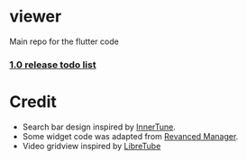 # viewer

Main repo for the flutter code

### **[1.0 release todo list](https://github.com/orgs/Hedon-haven/projects/1)**

# Credit

* Search bar design inspired by [InnerTune](https://github.com/z-huang/InnerTune).  
* Some widget code was adapted from [Revanced Manager](https://github.com/ReVanced/revanced-manager).  
* Video gridview inspired by [LibreTube](https://libretube.dev/)
